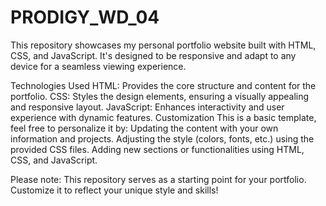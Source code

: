 # PRODIGY_WD_04
This repository showcases my personal portfolio website built with HTML, CSS, and JavaScript. It's designed to be responsive and adapt to any device for a seamless viewing experience.

Technologies Used
HTML: Provides the core structure and content for the portfolio.
CSS: Styles the design elements, ensuring a visually appealing and responsive layout.
JavaScript: Enhances interactivity and user experience with dynamic features.
Customization
This is a basic template, feel free to personalize it by:
Updating the content with your own information and projects.
Adjusting the style (colors, fonts, etc.) using the provided CSS files.
Adding new sections or functionalities using HTML, CSS, and JavaScript.

Please note: This repository serves as a starting point for your portfolio. Customize it to reflect your unique style and skills!

